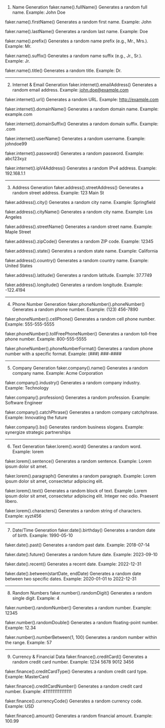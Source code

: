 1. Name Generation
faker.name().fullName()
Generates a random full name.
Example: John Doe

faker.name().firstName()
Generates a random first name.
Example: John

faker.name().lastName()
Generates a random last name.
Example: Doe

faker.name().prefix()
Generates a random name prefix (e.g., Mr., Mrs.).
Example: Mr.

faker.name().suffix()
Generates a random name suffix (e.g., Jr., Sr.).
Example: Jr.

faker.name().title()
Generates a random title.
Example: Dr.

------------------------------------------------

2. Internet & Email Generation
faker.internet().emailAddress()
Generates a random email address.
Example: john.doe@example.com

faker.internet().url()
Generates a random URL.
Example: http://example.com

faker.internet().domainName()
Generates a random domain name.
Example: example.com

faker.internet().domainSuffix()
Generates a random domain suffix.
Example: .com

faker.internet().userName()
Generates a random username.
Example: johndoe99

faker.internet().password()
Generates a random password.
Example: abc123xyz

faker.internet().ipV4Address()
Generates a random IPv4 address.
Example: 192.168.1.1

------------------------------------------------

3. Address Generation
faker.address().streetAddress()
Generates a random street address.
Example: 123 Main St

faker.address().city()
Generates a random city name.
Example: Springfield

faker.address().cityName()
Generates a random city name.
Example: Los Angeles

faker.address().streetName()
Generates a random street name.
Example: Maple Street

faker.address().zipCode()
Generates a random ZIP code.
Example: 12345

faker.address().state()
Generates a random state name.
Example: California

faker.address().country()
Generates a random country name.
Example: United States

faker.address().latitude()
Generates a random latitude.
Example: 37.7749

faker.address().longitude()
Generates a random longitude.
Example: -122.4194

------------------------------------------------

4. Phone Number Generation
faker.phoneNumber().phoneNumber()
Generates a random phone number.
Example: (123) 456-7890

faker.phoneNumber().cellPhone()
Generates a random cell phone number.
Example: 555-555-5555

faker.phoneNumber().tollFreePhoneNumber()
Generates a random toll-free phone number.
Example: 800-555-5555

faker.phoneNumber().phoneNumberFormat()
Generates a random phone number with a specific format.
Example: (###) ###-####

------------------------------------------------

5. Company Generation
faker.company().name()
Generates a random company name.
Example: Acme Corporation

faker.company().industry()
Generates a random company industry.
Example: Technology

faker.company().profession()
Generates a random profession.
Example: Software Engineer

faker.company().catchPhrase()
Generates a random company catchphrase.
Example: Innovating the future

faker.company().bs()
Generates random business slogans.
Example: synergize strategic partnerships

------------------------------------------------

6. Text Generation
faker.lorem().word()
Generates a random word.
Example: lorem

faker.lorem().sentence()
Generates a random sentence.
Example: Lorem ipsum dolor sit amet.

faker.lorem().paragraph()
Generates a random paragraph.
Example: Lorem ipsum dolor sit amet, consectetur adipiscing elit.

faker.lorem().text()
Generates a random block of text.
Example: Lorem ipsum dolor sit amet, consectetur adipiscing elit. Integer nec odio. Praesent libero.

faker.lorem().characters()
Generates a random string of characters.
Example: xyzt456

------------------------------------------------

7. Date/Time Generation
faker.date().birthday()
Generates a random date of birth.
Example: 1990-05-10

faker.date().past()
Generates a random past date.
Example: 2018-07-14

faker.date().future()
Generates a random future date.
Example: 2023-09-10

faker.date().recent()
Generates a recent date.
Example: 2022-12-31

faker.date().between(startDate, endDate)
Generates a random date between two specific dates.
Example: 2020-01-01 to 2022-12-31

------------------------------------------------

8. Random Numbers
faker.number().randomDigit()
Generates a random single digit.
Example: 4

faker.number().randomNumber()
Generates a random number.
Example: 12345

faker.number().randomDouble()
Generates a random floating-point number.
Example: 12.34

faker.number().numberBetween(1, 100)
Generates a random number within the range.
Example: 57

-----------------------------------------------------

9. Currency & Financial Data
faker.finance().creditCard()
Generates a random credit card number.
Example: 1234 5678 9012 3456

faker.finance().creditCardType()
Generates a random credit card type.
Example: MasterCard

faker.finance().creditCardNumber()
Generates a random credit card number.
Example: 4111111111111111

faker.finance().currencyCode()
Generates a random currency code.
Example: USD

faker.finance().amount()
Generates a random financial amount.
Example: 100.99
